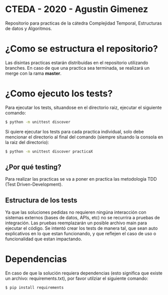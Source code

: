 # CTEDA - 2020 - Agustin Gimenez
Repositorio para practicas de la cátedra Complejidad Temporal, Estructuras de datos y Algoritmos.

# ¿Como se estructura el repositorio?
Las disintas practicas estarán distribuidas en el repositorio utilizando branches. En caso de que una practica sea terminada, se realizará un merge con la rama **master**.

# ¿Como ejecuto los tests?
Para ejecutar los tests, situandose en el directorio raiz, ejecutar el siguiente comando:
````bash
$ python -m unittest discover
````
Si quiere ejecutar los tests para cada practica individual, solo debe mencionar el directorio al final del comando (siempre situando la consola en la raiz del directorio):
````bash
$ python -m unittest discover practicaX
````
## ¿Por qué testing?
Para realizar las practicas se va a poner en practica las metodología TDD (Test Driven-Development).
## Estructura de los tests
Ya que las soluciones pedidas no requieren ningúna interacción con sistemas externos (bases de datos, APIs, etc) no se recurrira a pruebas de integración.
Las pruebas reemplazarán un posible archivo main para ejecutar el código.
Se intentó crear los tests de manera tal, que sean auto explicativos en lo que estan funcionando, y que reflejen el caso de uso o funcionalidad que estan impactando.

# Dependencias
En caso de que la solución requiera dependencias (esto significa que existe un archivo: requirements.txt), por favor utilziar el siguiente comando:
````bash
$ pip install requirements
````